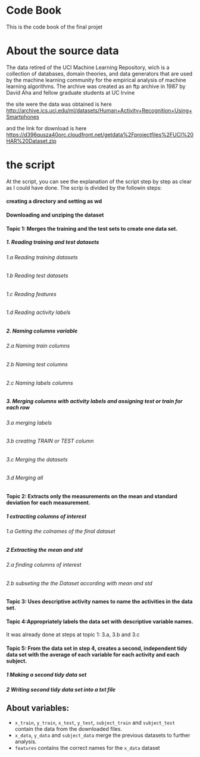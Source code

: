 # Code Book 
This is the code book of the final projet

# About the source data 
The data retired of the UCI Machine Learning Repository, wich is a collection of databases, domain theories, and data generators that are used by the machine learning community for the empirical analysis of machine learning algorithms. The archive was created as an ftp archive in 1987 by David Aha and fellow graduate students at UC Irvine

the site were the data was obtained is here http://archive.ics.uci.edu/ml/datasets/Human+Activity+Recognition+Using+Smartphones

and the link for download is here
https://d396qusza40orc.cloudfront.net/getdata%2Fprojectfiles%2FUCI%20HAR%20Dataset.zip

# the script
At the script, you can see the explanation of the script step by step as clear as I could have done. 
The scrip is divided by the followin steps:

#### creating a directory and setting as wd

#### Downloading and unziping the dataset

#### Topic 1: Merges the training and the test sets to create one data set.

##### 1.  Reading training and test datasets
###### 1.a Reading training datasets
###### 1.b Reading test datasets
###### 1.c Reading features
###### 1.d Reading activity labels
##### 2. Naming columns variable
###### 2.a Naming train columns 
###### 2.b Naming test columns
###### 2.c Naming labels columns
##### 3. Merging columns with activity labels and assigning test or train for each row 
###### 3.a merging labels
###### 3.b creating TRAIN or TEST column
###### 3.c Merging the datasets
###### 3.d Merging all
#### Topic 2: Extracts only the measurements on the mean and standard deviation for each measurement.
##### 1 extracting columns of interest
###### 1.a Getting the colnames of the final dataset
##### 2 Extracting the mean and std
###### 2.a finding columns of interest 
###### 2.b subseting the the Dataset according with mean and std
#### Topic 3: Uses descriptive activity names to name the activities in the data set.
#### Topic 4:Appropriately labels the data set with descriptive variable names. 
 It was already done at steps at topic 1: 3.a, 3.b and 3.c
#### Topic 5: From the data set in step 4, creates a second, independent tidy data set with the average of each variable for each activity and each subject. 
##### 1 Making a second tidy data set
##### 2 Writing second tidy data set into a txt file

## About variables:   
* `x_train`, `y_train`, `x_test`, `y_test`, `subject_train` and `subject_test` contain the data from the downloaded files.
* `x_data`, `y_data` and `subject_data` merge the previous datasets to further analysis.
* `features` contains the correct names for the `x_data` dataset
